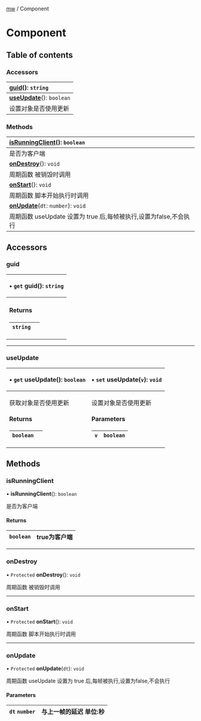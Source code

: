[mw](../modules/Core.mw.md) / Component

# Component <Badge type="tip" text="Class" /> <Score text="Component" />

## Table of contents

### Accessors <Score text="Accessors" /> 
| **[guid](mw.Component.md#guid)**(): `string`  |
| :----- |
| **[useUpdate](mw.Component.md#useupdate)**(): `boolean`   |
| 设置对象是否使用更新|

### Methods <Score text="Methods" /> 
| **[isRunningClient](mw.Component.md#isrunningclient)**(): `boolean`   |
| :-----|
| 是否为客户端|
| **[onDestroy](mw.Component.md#ondestroy)**(): `void`   |
| 周期函数 被销毁时调用|
| **[onStart](mw.Component.md#onstart)**(): `void`   |
| 周期函数 脚本开始执行时调用|
| **[onUpdate](mw.Component.md#onupdate)**(`dt`: `number`): `void`   |
| 周期函数 useUpdate 设置为 true 后,每帧被执行,设置为false,不会执行|

## Accessors

### guid <Score text="guid" /> 

<table class="get-set-table">
<thead><tr>
<th style="text-align: left">

• `get` **guid**(): `string`

</th>
</tr></thead>
<tbody><tr>
<td style="text-align: left">


#### Returns

| `string` |  |
| :------ | :------ |

</td>
</tr></tbody>
</table>

___

### useUpdate <Score text="useUpdate" /> 

<table class="get-set-table">
<thead><tr>
<th style="text-align: left">

• `get` **useUpdate**(): `boolean` 

</th>
<th style="text-align: left">

• `set` **useUpdate**(`v`): `void` 

</th>
</tr></thead>
<tbody><tr>
<td style="text-align: left">


获取对象是否使用更新

#### Returns

| `boolean` |  |
| :------ | :------ |


</td>
<td style="text-align: left">


设置对象是否使用更新

#### Parameters

| `v` | `boolean` |
| :------ | :------ |

</td>
</tr></tbody>
</table>



## Methods

### isRunningClient <Score text="isRunningClient" /> 

• **isRunningClient**(): `boolean` 

是否为客户端

#### Returns

| `boolean` | true为客户端 |
| :------ | :------ |

___

### onDestroy <Score text="onDestroy" /> 

• `Protected` **onDestroy**(): `void` 

周期函数 被销毁时调用


___

### onStart <Score text="onStart" /> 

• `Protected` **onStart**(): `void` 

周期函数 脚本开始执行时调用


___

### onUpdate <Score text="onUpdate" /> 

• `Protected` **onUpdate**(`dt`): `void` 

周期函数 useUpdate 设置为 true 后,每帧被执行,设置为false,不会执行

#### Parameters

| `dt` `number` | 与上一帧的延迟 单位:秒 |
| :------ | :------ |

